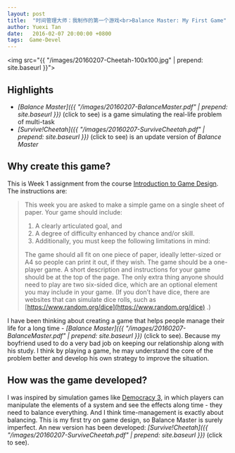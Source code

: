 ```yaml
---
layout: post
title:  "时间管理大师：我制作的第一个游戏<br>Balance Master: My First Game"
author: Yuexi Tan
date:   2016-02-07 20:00:00 +0800
tags:  Game-Devel
---
```


<img src="{{ "/images/20160207-Cheetah-100x100.jpg" | prepend: site.baseurl }}">

## Highlights

+ *[Balance Master]({{ "/images/20160207-BalanceMaster.pdf" | prepend: site.baseurl }})* (click to see) is a game simulating the real-life problem of multi-task
+ *[Survive!Cheetah]({{ "/images/20160207-SurviveCheetah.pdf" | prepend: site.baseurl }})* (click to see) is an update version of *Balance Master*

## Why create this game?

This is Week 1 assignment from the course [Introduction to Game Design](https://www.coursera.org/learn/game-design).  The instructions are:

> This week you are asked to make a simple game on a single sheet of paper. Your game should include:
>
> 1. A clearly articulated goal, and
> 2. A degree of difficulty enhanced by chance and/or skill.
> 3. Additionally, you must keep the following limitations in mind:
>
> The game should all fit on one piece of paper, ideally letter-sized or A4 so people can print it out, if they wish.  The game should be a one-player game.  A short description and instructions for your game should be at the top of the page.  The only extra thing anyone should need to play are two six-sided dice, which are an optional element you may include in your game. (If you don’t have dice, there are websites that can simulate dice rolls, such as [https://www.random.org/dice](https://www.random.org/dice) .)

I have been thinking about creating a game that helps people manage their life for a long time - *[Balance Master]({{ "/images/20160207-BalanceMaster.pdf" | prepend: site.baseurl }})* (click to see).  Because my boyfriend used to do a very bad job on keeping our relationship along with his study.  I think by playing a game, he may understand the core of the problem better and develop his own strategy to improve the situation.  

## How was the game developed?

I was inspired by simulation games like [Democracy 3](http://www.positech.co.uk/democracy3/), in which players can manipulate the elements of a system and see the effects along time - they need to balance everything.  And I think time-management is exactly about balancing.  This is my first try on game design, so Balance Master is surely imperfect.  An new version has been developed: *[Survive!Cheetah]({{ "/images/20160207-SurviveCheetah.pdf" | prepend: site.baseurl }})* (click to see).
